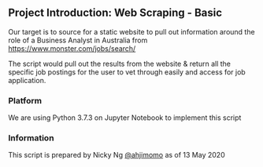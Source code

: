 ## Project Introduction: Web Scraping - Basic
Our target is to source for a static website to pull out information around the role of a Business Analyst in Australia from https://www.monster.com/jobs/search/

The script would pull out the results from the website & return all the specific job postings for the user to vet through easily and access for job application.

### Platform
We are using Python 3.7.3 on Jupyter Notebook to implement this script

### Information
This script is prepared by Nicky Ng [@ahjimomo](https://github.com/ahjimomo) as of 13 May 2020
